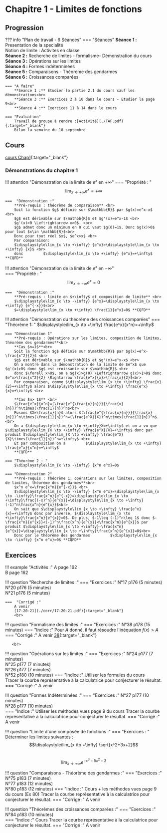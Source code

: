 # Chapitre 1 - Limites de fonctions
## Progression
??? info "Plan de travail - 6 Séances"
    === "Séances"
        **Séance 1 :** Presentation de la specialité <br>
        Notion de limite : Activites en classe <br>
        **Séance 2 :** Recherche de limites - formalisme- Démonstration du cours<br>
        **Séance 3 :** Opérations sur les limites<br>
        **Séance 4 :** Formes indéterminées<br>
        **Séance 5 :** Comparaisons - Théorème des gendarmes<br>
        **Séance 6 :** Croissances comparées
        
    === "A faire"
        **Seance 1 :** Etudier la partie 2.1 du cours sauf les démonstrations<br>
        **Séance 3 :** Exercices 2 à 10 dans le cours - Etudier la page 9<br>
        **Séance 4 :** Exercices 11 à 14 dans le cours
        
    === "Evaluation"
        Travail de groupe à rendre :[Activité](./TAF.pdf){:target="_blank"}  
        Bilan la semaine du 18 septembre
        
    
## Cours 

[cours Chap1](./Cours-Chap1.pdf){:target="_blank"}

### Démonstrations du chapitre 1
!!! attention "Démonstration de la limite de $e^x$ en $+\infty$"
    ===  "Propriété : "
        $$\displaystyle\lim_{x \to +\infty} {e^x}=+\infty$$
    
    ===  "Démonstration :"
        **Pré-requis : théorème de comparaison** <br>
        Soit la fonction $g$ définie sur $\mathbb{R}$ par $g(x)=e^x-x$ <br>
        $g$ est dérivable sur $\mathbb{R}$ et $g'(x)=e^x-1$ <br>
        $g'(x)>0 \Leftrightarrow x>0$. <br>
        $g$ admet donc un minimum en 0 qui vaut $g(0)=1$. Donc $g(x)>0$ pour tout $x\in \mathbb{R}$<br>
        Donc pour tout réel $x$, $e^x>x$ <br>
        Par comparaison: 
        $\displaystyle\lim_{x \to +\infty} {e^x}>\displaystyle\lim_{x \to +\infty} {x}$ <br>
        donc         $\displaystyle\lim_{x \to +\infty} {e^x}=+\infty$ **CQFD**
       
!!! attention  "Démonstration de la limite de $e^x$ en $-\infty$"  
    ===  "Propriété : "
        $$\displaystyle\lim_{x \to -\infty} {e^x}=0$$
    
    ===  "Démonstration :"
        **Pré-requis : limite en $+\infty$ et composition de limite** <br>
        $\displaystyle\lim_{x \to -\infty} {e^x}=\displaystyle\lim_{x \to +\infty} {e^{-x}}$<br>
        $=\displaystyle\lim_{x \to +\infty} \frac{1}{e^x}=0$ **CQFD**

!!! attention "Démonstration du théorème des croissances comparées"
    === "Théorème 1: "
        $\displaystyle\lim_{x \to +\infty} \frac{e^x}{x^n}=+\infty$
        
    === "Démonstration 1"
        **Pré-requis : Opérations sur les limites, composition de limites, théorème des gendarmes**<br>
        **Cas $n=1$**<br>
        Soit la fonction $g$ définie sur $\mathbb{R}$ par $g(x)=e^x-\frac{x^2}{2}$ <br>
        $g$ est dérivable sur $\mathbb{R}$ et $g'(x)=e^x-x$ <br>
        On a montré dans la démonstration de la limite de $e^x$ que $g'(x)>0$ donc $g$ est croissante sur $\mathbb{R}$.<br>
        donc $\forall x>0$, on a $g(x)>g(0) \Leftrightarrow g(x)>1>0$ donc $e^x>\frac{x^2}{2} \Rightarrow \frac{e^x}{x}>\frac{x}{2}$<br>
        Par comparaison, comme $\displaystyle\lim_{x \to +\infty} \frac{x}{2}=+\infty$ alors $\displaystyle\lim_{x \to +\infty} \frac{e^x}{x}=+\infty$ <br>
        
        **Cas $n> 1$** <br>
        $\frac{e^x}{x^n}=(\frac{e^{\frac{x}{n}}}{\frac{x}{n}})^n\times(\frac{1}{n})^n$<br>
        Posons $X=\frac{x}{n}$ alors $(\frac{e^{\frac{x}{n}}}{\frac{x}{n}})^n\times(\frac{1}{n})^n=(\frac{e^X}{X})^n\times(\frac{1}{n})^n$. <br>
        On a $\displaystyle\lim_{x \to +\infty}X=+\infty$ et on a vu que $\displaystyle\lim_{X \to +\infty} \frac{e^X}{X}=+\infty$ donc par produit $\displaystyle\lim_{X \to +\infty} \frac{e^X}{X}\times(\frac{1}{n})^n=+\infty$ <br>
        Et par composition on a         $\displaystyle\lim_{x \to +\infty} \frac{e^x}{x^n}=+\infty$
        **CQFD**
        
    === "Théorème 2 : "
        $\displaystyle\lim_{x \to -\infty} {x^n e^x}=0$
        
    === "Démonstration 2"
        **Pré-requis : Théorème 1, opérations sur les limites, composition de limites, théorème des gendarmes**<br>
        $x^n e^x=\frac{x^n}{e^{-x}}$ <br>
        $\displaystyle\lim_{x \to -\infty} {x^n e^x}=\displaystyle\lim_{x \to -\infty}\frac{x^n}{e^{-x}}=\displaystyle\lim_{x \to +\infty}\frac{(-x)^n}{e^{x}}=\displaystyle\lim_{x \to +\infty}(-1)^n\frac{x^n}{e^{x}}$<br>
        On sait que $\displaystyle\lim_{x \to +\infty} \frac{e^x}{x}=+\infty$ donc par inverse, $\displaystyle\lim_{x \to +\infty}\frac{x^n}{e^{x}}=0$. De plus, $-1\leq (-1)^n\leq 1$ donc $-\frac{x^n}{e^{x}}<(-1)^n\frac{x^n}{e^{x}}<\frac{x^n}{e^{x}}$ par produit $\displaystyle\lim_{x \to +\infty}-\frac{x^n}{e^{x}}=\displaystyle\lim_{x \to +\infty}\frac{x^n}{e^{x}}=0$<br>
        Donc par le théorème des gendarmes         $\displaystyle\lim_{x \to -\infty} {x^n e^x}=0$ **CQFD**
      
        
## Exercices 
!!! example "Activités :" 
    A page 162 <br>
    B page 162

!!! question "Recherche de limites :"
    ===  "Exercices  :"
        N°17 p176 (5 minutes)<br>
        N°20 p176 (5 minutes)<br>
        N°21 p176 (5 minutes)<br>
        
    ===  "Corrigé :"
        A venir
        [17-20-21](./corr/17-20-21.pdf){:target="_blank"}
        <br>
      
!!! question "Formalisme des limites :"
    === "Exercices :"
        N°38 p178 (15 minutes)
    === "Indice :"
        Pour $A$ donné, il faut résoudre l'inéquation $f(x)>A$
    === "Corrigé :"
        A venir
        [38](./corr/38.pdf){:target="_blank"}

       <br>
!!! question "Opérations sur les limites :"
    === "Exercices :"
        N°24 p177 (7 minutes)<br>
        N°25 p177 (7 minutes)<br>
        N°26 p177 (7 minutes)<br>
        N°52 p180 (10 minutes)
    === "Indice :"
        Utiliser les formules du cours <br>
        Tracer la courbe représentative à la calculatrice pour conjecturer le résultat.
    === "Corrigé :"
         A venir
         <!-- [24-25-26-54](./corr/24-25-26-54.pdf){:target="_blank"}-->

!!! question "Formes Indéterminées :"
    === "Exercices :"
        N°27 p177 (10 minutes)<br>
        N°28 p177 (10 minutes)<br>
    === "Indice :"
        Utiliser les méthodes vues page 9 du cours
        Tracer la courbe représentative à la calculatrice pour conjecturer le résultat.
    === "Corrigé :"
         A venir
         <!-- [27-28](./corr/27-28.pdf){:target="_blank"}-->  

    
!!! question "Limite d'une composée de fonctions :" 
    === "Exercices : "
        Déterminer les limites suivantes :  
        $$\displaystyle\lim_{x \to +\infty} \sqrt{x^2+3x+2}$$  
        $$\displaystyle\lim_{x \to +\infty} e^{-x^3-5x^2+2}$$  


    
!!! question "Comparaisons - Théorème des gendarmes :"
    === "Exercices :"
        N°75 p183 (7 minutes)<br>
        N°77 p183 (12 minutes)<br>
        N°80 p183 (12 minutes)
    === "Indice :"
        Cours + les méthodes vues page 9 du cours (Ex 80)
        Tracer la courbe représentative à la calculatrice pour conjecturer le résultat.
    === "Corrigé :"
         A venir
         <!-- [75-77-80](./corr/75-77-80.pdf){:target="_blank"}-->

!!! question "Théorèmes des croissances comparées :"
    === "Exercices :"
        N°84 p183 (10 minutes)<br>
    === "Indice :"
        Cours
        Tracer la courbe représentative à la calculatrice pour conjecturer le résultat.
    === "Corrigé :"
         A venir
         <!-- [84](./corr/84.pdf){:target="_blank"}-->




